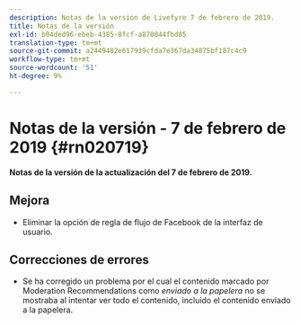 ```yaml
---
description: Notas de la versión de Livefyre 7 de febrero de 2019.
title: Notas de la versión
exl-id: b04ded96-ebeb-4385-8fcf-a870044fbd85
translation-type: tm+mt
source-git-commit: a2449482e617939cfda7e367da34875bf187c4c9
workflow-type: tm+mt
source-wordcount: '51'
ht-degree: 9%

---
```


# Notas de la versión - 7 de febrero de 2019 {#rn020719}

**Notas de la versión de la actualización del 7 de febrero de 2019.**

## Mejora

* Eliminar la opción de regla de flujo de Facebook de la interfaz de usuario.

## Correcciones de errores

* Se ha corregido un problema por el cual el contenido marcado por Moderation Recommendations como *enviado a la papelera* no se mostraba al intentar ver todo el contenido, incluido el contenido enviado a la papelera.

